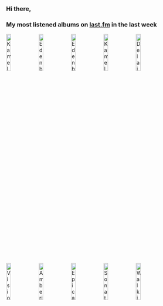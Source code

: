 ### Hi there, 

### My most listened albums on [last.fm](https://www.last.fm/user/jfdesignnet) in the last week

[<img src='https://lastfm.freetls.fastly.net/i/u/300x300/93f608c7db104140c16f000906bb4445.png' width='16%' height='16%' alt='Kamelot - Haven'>](https://www.last.fm/music/kamelot/haven)&nbsp;
[<img src='https://lastfm.freetls.fastly.net/i/u/300x300/073487e3015fd18b5d950bbcbfc11763.jpg' width='16%' height='16%' alt='Edenbridge - Shangri-La'>](https://www.last.fm/music/edenbridge/shangri-la)&nbsp;
[<img src='https://lastfm.freetls.fastly.net/i/u/300x300/a02fcc2745811e144ca1ef460c750835.jpg' width='16%' height='16%' alt='Edenbridge - The Chronicles of Eden Part 2'>](https://www.last.fm/music/edenbridge/the%2bchronicles%2bof%2beden%2bpart%2b2)&nbsp;
[<img src='https://lastfm.freetls.fastly.net/i/u/300x300/b4da996d84ca088e71c52f6c84dba606.jpg' width='16%' height='16%' alt='Kamelot - The Shadow Theory (Deluxe Bonus Version)'>](https://www.last.fm/music/kamelot/the%2bshadow%2btheory%2b%2528deluxe%2bbonus%2bversion%2529)&nbsp;
[<img src='https://lastfm.freetls.fastly.net/i/u/300x300/5a8b94799618838954b509107da0fd6a.png' width='16%' height='16%' alt='Delain - Moonbathers'>](https://www.last.fm/music/delain/moonbathers)&nbsp;
<br>
[<img src='https://lastfm.freetls.fastly.net/i/u/300x300/4bedf5e22b5b91cb293c3d0cf056e050.jpg' width='16%' height='16%' alt='Visions of Atlantis - A Symphonic Journey To Remember (Live)'>](https://www.last.fm/music/visions%2bof%2batlantis/a%2bsymphonic%2bjourney%2bto%2bremember%2b%2528live%2529)&nbsp;
[<img src='https://lastfm.freetls.fastly.net/i/u/300x300/7a7a4e5230d0ced2d497a2540f9a807e.jpg' width='16%' height='16%' alt='Amberian Dawn - Innuendo'>](https://www.last.fm/music/amberian%2bdawn/innuendo)&nbsp;
[<img src='https://lastfm.freetls.fastly.net/i/u/300x300/eef35303d12f82e3d18872b9f693b3de.jpg' width='16%' height='16%' alt='Epica - The Classical Conspiracy (Live in Miskolc)'>](https://www.last.fm/music/epica/the%2bclassical%2bconspiracy%2b%2528live%2bin%2bmiskolc%2529)&nbsp;
[<img src='https://lastfm.freetls.fastly.net/i/u/300x300/9821627f227fc0eb07ced3a68dab3b2c.jpg' width='16%' height='16%' alt='Sonata Arctica - The Days of Grays (Japan Edition)'>](https://www.last.fm/music/sonata%2barctica/the%2bdays%2bof%2bgrays%2b%2528japan%2bedition%2529)&nbsp;
[<img src='https://lastfm.freetls.fastly.net/i/u/300x300/eac6b1152f9927ccbba3a79725d9bc64.png' width='16%' height='16%' alt='Walk in Darkness - On The Road To Babylon'>](https://www.last.fm/music/walk%2bin%2bdarkness/on%2bthe%2broad%2bto%2bbabylon)&nbsp;
<br>

